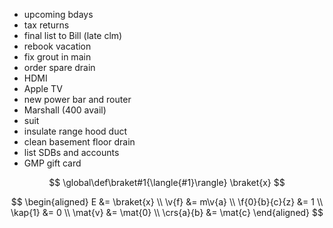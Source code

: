 - upcoming bdays
- tax returns
- final list to Bill (late clm)
- rebook vacation
- fix grout in main
- order spare drain
- HDMI
- Apple TV
- new power bar and router
- Marshall (400 avail)
- suit
- insulate range hood duct
- clean basement floor drain
- list SDBs and accounts
- GMP gift card

<script>
  window.MathJax = {
    TeX: {
      extensions: ["begingroup.js"]
    }
  };
</script>
<script type="text/javascript" async
  src="https://cdnjs.cloudflare.com/ajax/libs/mathjax/2.7.5/MathJax.js?config=TeX-MML-AM_CHTML">
</script>

$$
\global\def\braket#1{\langle{#1}\rangle}
\braket{x}
$$

$$
\begin{aligned}
  E &= \braket{x} \\
  \v{f} &= m\v{a} \\
  \f{0}{b}{c}{z} &= 1 \\
  \kap{1} &= 0 \\
  \mat{v} &= \mat{0} \\
  \crs{a}{b} &= \mat{c}
\end{aligned}
$$
